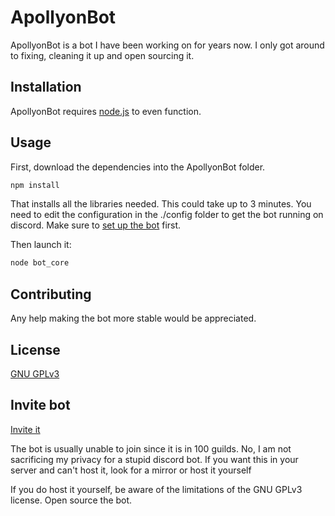 # ApollyonBot
ApollyonBot is a bot I have been working on for years now. I only got around to fixing, cleaning it up and open sourcing it.
## Installation
ApollyonBot requires [node.js](https://nodejs.org/en/) to even function.
## Usage
First, download the dependencies into the ApollyonBot folder.
```bash
npm install
```
That installs all the libraries needed. This could take up to 3 minutes.
You need to edit the configuration in the ./config folder to get the bot running on discord. Make sure to [set up the bot](https://discord.com/developers/applications) first.

Then launch it:
```bash
node bot_core
```
## Contributing
Any help making the bot more stable would be appreciated.
## License
[GNU GPLv3](https://choosealicense.com/licenses/gpl-3.0/)
## Invite bot
[Invite it](https://discord.com/oauth2/authorize?client_id=569290831031304243&scope=bot)

The bot is usually unable to join since it is in 100 guilds. No, I am not sacrificing my privacy for a stupid discord bot. If you want this in your server and can't host it, look for a mirror or host it yourself

If you do host it yourself, be aware of the limitations of the GNU GPLv3 license. Open source the bot.
